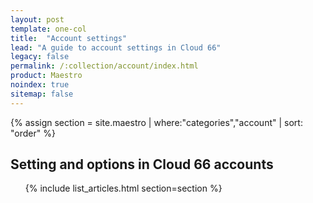 ```yaml
---
layout: post
template: one-col
title:  "Account settings"
lead: "A guide to account settings in Cloud 66"
legacy: false
permalink: /:collection/account/index.html
product: Maestro
noindex: true
sitemap: false
---
```


<div class="Toc Toc--howto">
 {% assign section = site.maestro | where:"categories","account" | sort: "order" %}
    <h2>Setting and options in Cloud 66 accounts</h2>
    <ul>
    {% include list_articles.html section=section %}
    </ul>
</div><!--/.Toc-->
